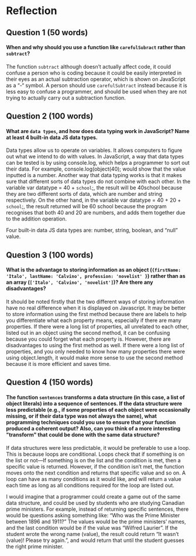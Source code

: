 # Reflection

## Question 1 (50 words)
#### When and why should you use a function like `carefulSubract` rather than `subtract`? 

The function `subtract` although doesn’t actually affect code, it could confuse a person who is coding because it could be easily interpreted in their eyes as an actual subtraction operator, which is shown on JavaScript as a “-“ symbol. A person should use `carefulSubtract` instead because it is less easy to confuse a programmer, and should be used when they are not trying to actually carry out a subtraction function.

## Question 2 (100 words)
#### What are `data types`, and how does data typing work in JavaScript? Name at least 4 built-in data JS data types. 

Data types allow us to operate on variables. It allows computers to figure out what we intend to do with values. In JavaScript, a way that data types can be tested is by using console.log, which helps a programmer to sort out their data. For example, console.log(object(40); would show that the value inputted is a number. Another way that data typing works is that it makes sure that different sorts of data types do not combine with each other. In the variable var datatype = 40 + `school`;, the result will be 40school because they are two different sorts of data, which are number and string respectively. On the other hand, in the variable var datatype = 40 + 20 + `school`;, the result returned will be 60 school because the program recognises that both 40 and 20 are numbers, and adds them together due to the addition operation.

Four built-in data JS data types are: number, string, boolean, and “null” value.

## Question 3 (100 words)
#### What is the advantage to storing information as an object (`{firstName: 'Italo', lastName: 'Calvino', profession: 'novelist' }`) rather than as an array (`['Italo', 'Calvino', 'novelist']`)? Are there any disadvantages?

It should be noted firstly that the two different ways of storing information have no real difference when it is displayed on Javascript. It may be better to store information using the first method because there are labels to help you differentiate what each property means, especially if there are many properties. If there were a long list of properties, all unrelated to each other, listed out in an object using the second method, it can be confusing because you could forget what each property is. However, there are disadvantages to using the first method as well. If there were a long list of properties, and you only needed to know how many properties there were using object.length, it would make more sense to use the second method because it is more efficient and saves time.

## Question 4 (150 words)
#### The function `sentences` transforms a data structure (in this case, a list of object literals) into a sequence of sentences. If the data structure were less predictable (e.g., if some properties of each object were occasionally missing, or if their data type was not always the same), what programming techniques could you use to ensure that your function produced a coherent output? Also, can you think of a more interesting "transform" that could be done with the same data structure?

If data structures were less predictable, it would be preferable to use a loop. This is because loops are conditional. Loops check that if something is on the list or not—If something is on the list and the condition is met, then a specific value is returned. However, if the condition isn’t met, the function moves onto the next condition and returns that specific value and so on. A loop can have as many conditions as it would like, and will return a value each time as long as all conditions required for the loop are listed out.

I would imagine that a programmer could create a game out of the same data structure, and could be used by students who are studying Canadian prime ministers. For example, instead of returning specific sentences, there would be questions asking something like: “Who was the Prime Minister between 1896 and 1911?” The values would be the prime ministers’ names, and the last condition would be if the value was “Wilfred Laurier”. If the student wrote the wrong name (value), the result could return “It wasn’t (value)! Please try again.”, and would return that until the student guesses the right prime minister.